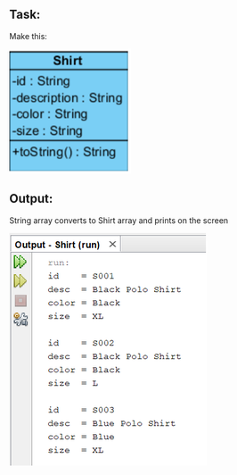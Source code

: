 Task:
---
Make this:

![](https://github.com/Riernish/JavaPractiseTasks/blob/main/week3/Shirt/task.png "task")

Output:
----
String array converts to Shirt array and prints on the screen

![](https://github.com/Riernish/JavaPractiseTasks/blob/main/week3/Shirt/result.png "output example")
